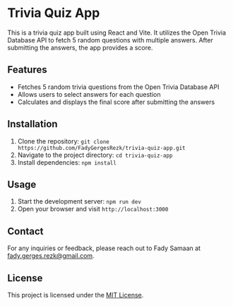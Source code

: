 # Trivia Quiz App

This is a trivia quiz app built using React and Vite. It utilizes the Open Trivia Database API to fetch 5 random questions with multiple answers. After submitting the answers, the app provides a score.

## Features

- Fetches 5 random trivia questions from the Open Trivia Database API
- Allows users to select answers for each question
- Calculates and displays the final score after submitting the answers

## Installation

1. Clone the repository: `git clone https://github.com/FadyGergesRezk/trivia-quiz-app.git`
2. Navigate to the project directory: `cd trivia-quiz-app`
3. Install dependencies: `npm install`

## Usage

1. Start the development server: `npm run dev`
2. Open your browser and visit `http://localhost:3000`

## Contact

For any inquiries or feedback, please reach out to Fady Samaan at fady.gerges.rezk@gmail.com.

## License

This project is licensed under the [MIT License](LICENSE).
